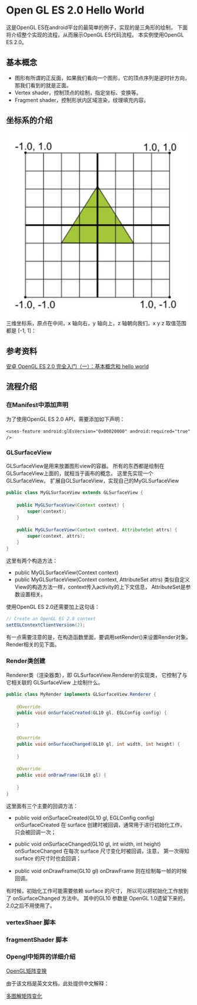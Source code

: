 # Open GL ES 2.0 Hello World
这是OpenGL ES在android平台的最简单的例子，实现的是三角形的绘制，
下面将介绍整个实现的流程，从而展示OpenGL ES代码流程。
本实例使用OpenGL ES 2.0。

## 基本概念
* 图形有所谓的正反面，如果我们看向一个图形，它的顶点序列是逆时针方向，
那我们看到的就是正面。
* Vertex shader，控制顶点的绘制，指定坐标、变换等。
* Fragment shader，控制形状内区域渲染，纹理填充内容。

## 坐标系的介绍
![](https://github.com/wangjiangchuan/pictures/blob/master/1.png?raw=true)
三维坐标系，原点在中间，x 轴向右，y 轴向上，z 轴朝向我们，x y z 取值范围都是 [-1, 1]：

## 参考资料
[安卓 OpenGL ES 2.0 完全入门（一）：基本概念和 hello world](http://blog.piasy.com/2016/06/07/Open-gl-es-android-2-part-1/)

## 流程介绍
### 在Manifest中添加声明
为了使用OpenGL ES 2.0 API，需要添加如下声明： 

`<uses-feature android:glEsVersion="0x00020000" android:required="true" />`

### GLSurfaceView
GLSurfaceView是用来放置图形view的容器。
所有的东西都是绘制在GLSurfaceView上面的，就相当于画布的概念，
这里先实现一个GLSurfaceView。
扩展自GLSurfaceView，实现自己的MyGLSurfaceView

``` java
public class MyGLSurfaceView extends GLSurfaceView {
    
    public MyGLSurfaceView(Context context) {
        super(context);
    }

    public MyGLSurfaceView(Context context, AttributeSet attrs) {
        super(context, attrs);
    }
}
```
这里有两个构造方法：
*  public MyGLSurfaceView(Context context)
*  public MyGLSurfaceView(Context context, AttributeSet attrs)
类似自定义View的构造方法一样，context传入activity的上下文信息，
AttributeSet是参数设置相关。

使用OpenGL ES 2.0还需要加上这句话：
``` java
// Create an OpenGL ES 2.0 context
setEGLContextClientVersion(2);
```
有一点需要注意的是，在构造函数里面，要调用setRender()来设置Render对象。
Render相关的见下面。

### Render类创建
Renderer类（渲染器类），即 GLSurfaceView.Renderer的实现类，
它控制了与它相关联的 GLSurfaceView 上绘制什么。
``` java
public class MyRender implements GLSurfaceView.Renderer {

    @Override
    public void onSurfaceCreated(GL10 gl, EGLConfig config) {

    }

    @Override
    public void onSurfaceChanged(GL10 gl, int width, int height) {

    }

    @Override
    public void onDrawFrame(GL10 gl) {

    }
}
```
这里面有三个主要的回调方法：
* public void onSurfaceCreated(GL10 gl, EGLConfig config)
onSurfaceCreated 在 surface 创建时被回调，通常用于进行初始化工作，
只会被回调一次；

* public void onSurfaceChanged(GL10 gl, int width, int height)
onSurfaceChanged 在每次 surface 尺寸变化时被回调，注意，
第一次得知 surface 的尺寸时也会回调；

* public void onDrawFrame(GL10 gl)
onDrawFrame 则在绘制每一帧的时候回调。

有时候，初始化工作可能需要依赖 surface 的尺寸，
所以可以把初始化工作放到了 onSurfaceChanged 方法中。
其中的GL10 参数是 OpenGL 1.0遗留下来的，2.0之后不用使用了。
### vertexShaer 脚本

### fragmentShader 脚本


### Opengl中矩阵的详细介绍
[OpenGL矩阵变换](http://www.songho.ca/opengl/gl_transform.html)

由于该文档是英文文档，此处提供中文解释：

[多图解矩阵变化](http://www.flakor.cn/2014-05-15-384.html)




